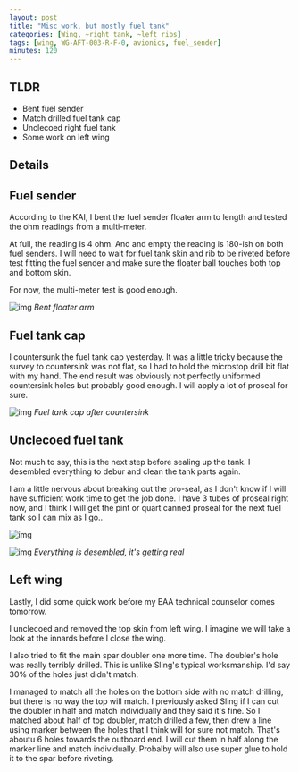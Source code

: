 ```yaml
---
layout: post
title: "Misc work, but mostly fuel tank"
categories: [Wing, ~right_tank, ~left_ribs]
tags: [wing, WG-AFT-003-R-F-0, avionics, fuel_sender]
minutes: 120
---
```


## TLDR

- Bent fuel sender
- Match drilled fuel tank cap
- Unclecoed right fuel tank
- Some work on left wing

## Details

## Fuel sender

According to the KAI, I bent the fuel sender floater arm to length and tested the ohm readings from a multi-meter.

At full, the reading is 4 ohm. And and empty the reading is 180-ish on both fuel senders. I will need to wait for fuel tank skin and rib to be riveted before test fitting the fuel sender and make sure the floater ball touches both top and bottom skin.

For now, the multi-meter test is good enough.

![img](https://lh3.googleusercontent.com/pw/AP1GczMFny8IS2c4JMf5IZ5NJlZphIA0WboNVpHv2USltb7Jd2jLuoyN5HR3yTGJiRwq6DwiHd9odzpUel0Ra5KuUsk0E1Dk0zvCR_Dmyq6Fuui0_3bcgwzy66kh8NfZIXUNRpATlK7pAhv31x-ym2pZ8sgYdg=w1290-h1712-s-no-gm?authuser=0)
_Bent floater arm_

## Fuel tank cap

I countersunk the fuel tank cap yesterday. It was a little tricky because the survey to countersink was not flat, so I had to hold the microstop drill bit flat with my hand. The end result was obviously not perfectly uniformed countersink holes but probably good enough. I will apply a lot of proseal for sure.

![img](https://lh3.googleusercontent.com/pw/AP1GczOwe62OWdipyVc1P58J7Mf-beE2RocEfFLfH0gi3yuzbu4cgb1ZOrme90gSXmRvpKiKv2jP_TKO8jbCvL_lw4rox4EL7-eoFbeMvL9rB1FMhrFz0tZvCPr_tIsmuAT7ZngqZ0PlvTTVR68uTZtxMrMJFw=w2274-h1712-s-no-gm?authuser=0)
_Fuel tank cap after countersink_

## Unclecoed fuel tank

Not much to say, this is the next step before sealing up the tank. I desembled everything to debur and clean the tank parts again.

I am a little nervous about breaking out the pro-seal, as I don't know if I will have sufficient work time to get the job done. I have 3 tubes of proseal right now, and I think I will get the pint or quart canned proseal for the next fuel tank so I can mix as I go..

![img](https://lh3.googleusercontent.com/pw/AP1GczM9aqdA7Giw5t48JuL_KeaT40XjlfjaSTTLGuRrsghEPGTA9Gx03YUf6dOTDazXFtIImnCIbttCAz1mK1X5hLd0jT6I6KpAiVK3DqYUQkE7h8jz968JJYz55Lh4hX4JF13HX7HzgD6GZ13fxuTCkAGGGQ=w2274-h1712-s-no-gm?authuser=0)

![img](https://lh3.googleusercontent.com/pw/AP1GczNUq-s3hcMevPeRqQMRFdPqJAM8OI0wLcqCEHF3ZFVG_E4SRZMwNbmRf8mN8U55naDy47LCygiXLbEs2seSU5iMhb9_aDMnvTYNvkMuNqj2JXW04D_qCnfB2jH4vFzT_L6-zMAxx6j0DKfOJFLrtwPINA=w2274-h1712-s-no-gm?authuser=0)
_Everything is desembled, it's getting real_

## Left wing

Lastly, I did some quick work before my EAA technical counselor comes tomorrow.

I unclecoed and removed the top skin from left wing. I imagine we will take a look at the innards before I close the wing.

I also tried to fit the main spar doubler one more time. The doubler's hole was really terribly drilled. This is unlike Sling's typical worksmanship. I'd say 30% of the holes just didn't match.

I managed to match all the holes on the bottom side with no match drilling, but there is no way the top will match. I previously asked Sling if I can cut the doubler in half and match individually and they said it's fine. So I matched about half of top doubler, match drilled a few, then drew a line using marker between the holes that I think will for sure not match. That's aboutu 6 holes towards the outboard end. I will cut them in half along the marker line and match individually. Probalby will also use super glue to hold it to the spar before riveting.
